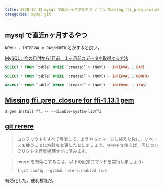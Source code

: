 ```yaml
---
title: 2020-12-18 mysql で直近nヶ月するやつ / ffi Missing ffi_prep_closure / git rerere
categories: mysql git
---
```


## mysql で直近nヶ月するやつ

`NOW() - INTERVAL n DAY/MONTH` とかすると良い。

[MySQL：今の日付から1日前、１ヶ月前のデータを取得する方法](http://blog2.elephantech.net/mysql%EF%BC%9A%E4%BB%8A%E3%81%AE%E6%97%A5%E4%BB%98%E3%81%8B%E3%82%891%E6%97%A5%E5%89%8D%E3%80%81%EF%BC%91%E3%83%B6%E6%9C%88%E5%89%8D%E3%81%AE%E3%83%86%E3%83%BC%E3%82%BF%E3%82%92%E5%8F%96%E5%BE%97/)

```sql
SELECT * FROM `table` WHERE `created` > (NOW() - INTERVAL 1 DAY)
```

```sql
SELECT * FROM `table` WHERE `created` > (NOW() - INTERVAL 1 MONTH)
```

```sql
SELECT * FROM `table` WHERE `created` > (NOW() - INTERVAL 1 YEAR)
```

## [Missing ffi_prep_closure for ffi-1.13.1 gem](https://medium.com/@leoliang.climber/missing-ffi-prep-closure-error-for-ffi-1-13-1-gem-70f800a48090)

```console
$ gem install ffi -- --disable-system-libffi
```

## [git rerere](https://git-scm.com/book/ja/v2/Git-%E3%81%AE%E3%81%95%E3%81%BE%E3%81%96%E3%81%BE%E3%81%AA%E3%83%84%E3%83%BC%E3%83%AB-Rerere)

> コンフリクトをすべて解消して、ようやっとマージし終えた後に、リベースを使うことに方針を変更したとしましょう。rerere を使えば、同じコンフリクトを再度処理せずに済みます。

> rerere を有効にするには、以下の設定コマンドを実行しましょう。
> ```
> $ git config --global rerere.enabled true
> ```

有効化した。便利機能だ。
